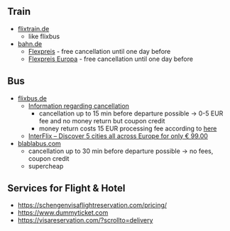 ## Train
- [flixtrain.de](www.flixtrain.de)
  - like flixbus
- [bahn.de](www.bahn.de)
  - [Flexpreis](https://www.bahn.de/p/view/angebot/flexpreis.shtml) - free cancellation until one day before
  - [Flexpreis Europa](https://www.bahn.de/p/view/angebot/flexpreis-international) - free cancellation until one day before

## Bus
- [flixbus.de](www.flixbus.de)
  - [Information regarding cancellation](https://www.flixbus.de/service/stornieren-und-umbuchen)
    - cancellation up to 15 min before departure possible -> 0-5 EUR fee and no money return but coupon credit
    - money return costs 15 EUR processing fee according to [here](https://www.giga.de/ratgeber/specials/flixbus-stornieren-ganz-einfach-problemlos-das-ticket-stornieren/)
  - [InterFlix – Discover 5 cities all across Europe for only € 99.00](https://interflix.flixbus.com)
- [blablabus.com](https://de.blablabus.com)
  - cancellation up to 30 min before departure possible -> no fees, coupon credit
  - supercheap

## Services for Flight & Hotel
- https://schengenvisaflightreservation.com/pricing/
- https://www.dummyticket.com
- https://visareservation.com/?scrollto=delivery
